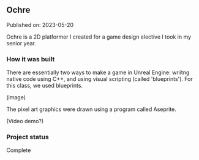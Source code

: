 ## Ochre
Published on: 2023-05-20

Ochre is a 2D platformer I created for a game design elective I took in my senior year.

### How it was built

There are essentially two ways to make a game in Unreal Engine: wriitng native code using C++, and using visual scripting (called 'blueprints'). For this class, we used blueprints.

(image)

The pixel art graphics were drawn using a program called Aseprite.

(Video demo?)

### Project status

Complete